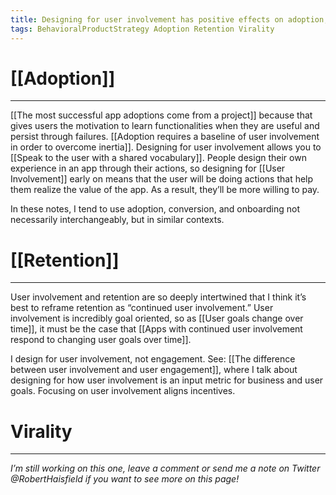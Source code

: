 ```yaml
---
title: Designing for user involvement has positive effects on adoption, retention, and virality
tags: BehavioralProductStrategy Adoption Retention Virality
---
```

# [[Adoption]]
---
[[The most successful app adoptions come from a project]] because that gives users the motivation to learn functionalities when they are useful and persist through failures. [[Adoption requires a baseline of user involvement in order to overcome inertia]]. Designing for user involvement allows you to [[Speak to the user with a shared vocabulary]]. People design their own experience in an app through their actions, so designing for [[User Involvement]] early on means that the user will be doing actions that help them realize the value of the app. As a result, they’ll be more willing to pay.

In these notes, I tend to use adoption, conversion, and onboarding not necessarily interchangeably, but in similar contexts.

# [[Retention]]
---
User involvement and retention are so deeply intertwined that I think it’s best to reframe retention as “continued user involvement.” User involvement is incredibly goal oriented, so as [[User goals change over time]], it must be the case that [[Apps with continued user involvement respond to changing user goals over time]]. 

I design for user involvement, not engagement. See: [[The difference between user involvement and user engagement]], where I talk about designing for how user involvement is an input metric for business and user goals. Focusing on user involvement aligns incentives.

# Virality
---
*I’m still working on this one, leave a comment or send me a note on Twitter @RobertHaisfield if you want to see more on this page!*